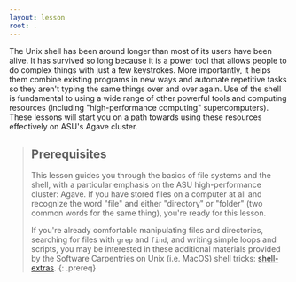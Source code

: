 ```yaml
---
layout: lesson
root: .
---
```


The Unix shell has been around longer than most of its users have been
alive.  It has survived so long because it is a power tool that allows
people to do complex things with just a few keystrokes.  More
importantly, it helps them combine existing programs in new ways and
automate repetitive tasks so they aren't typing the same things over and
over again.  Use of the shell is fundamental to using a wide range of
other powerful tools and computing resources (including
"high-performance computing" supercomputers).  These lessons will start
you on a path towards using these resources effectively on ASU's Agave
cluster.

> ## Prerequisites
>
> This lesson guides you through the basics of file systems and the
> shell, with a particular emphasis on the ASU high-performance cluster:
> Agave.  If you have stored files on a computer at all and recognize
> the word "file" and either "directory" or "folder" (two common words
> for the same thing), you're ready for this lesson.
>
> If you're already comfortable manipulating files and directories,
> searching for files with `grep` and `find`, and writing simple loops
> and scripts, you may be interested in these additional materials
> provided by the Software Carpentries on Unix (i.e. MacOS) shell
> tricks:
> [shell-extras](https://carpentries-incubator.github.io/shell-extras/).
{: .prereq}
